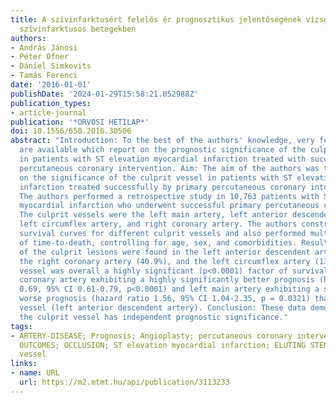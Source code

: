 ```yaml
---
title: A szívinfarktusért felelős ér prognosztikus jelentőségének vizsgálata ST-elevációs
  szívinfarktusos betegekben
authors:
- András Jánosi
- Péter Ofner
- Dániel Simkovits
- Tamás Ferenci
date: '2016-01-01'
publishDate: '2024-01-29T15:58:21.052988Z'
publication_types:
- article-journal
publication: '*ORVOSI HETILAP*'
doi: 10.1556/650.2016.30506
abstract: "Introduction: To the best of the authors' knowledge, very few publications
  are available which report on the prognostic significance of the culprit vessel
  in patients with ST elevation myocardial infarction treated with successful primary
  percutaneous coronary intervention. Aim: The aim of the authors was to obtain data
  on the significance of the culprit vessel in patients with ST elevation myocardial
  infarction treated successfully by primary percutaneous coronary intervention. Method:
  The authors performed a retrospective study in 10,763 patients with ST elevation
  myocardial infarction who underwent successful primary percutaneous coronary intervention.
  The culprit vessels were the left main artery, left anterior descendent artery,
  left circumflex artery, and right coronary artery. The authors constructed univariate
  survival curves for different culprit vessels and also performed multivariate modelling
  of time-to-death, controlling for age, sex, and comorbidities. Results: The majority
  of the culprit lesions were found in the left anterior descendent artery (44.3%),
  the right coronary artery (40.9%), and the left circumflex artery (13.7%). The culprit
  vessel was overall a highly significant (p<0.0001) factor of survival, with right
  coronary artery exhibiting a highly significantly better prognosis (hazard ratio
  0.69, 95% CI 0.61-0.79, p<0.0001) and left main artery exhibiting a significantly
  worse prognosis (hazard ratio 1.56, 95% CI 1.04-2.35, p = 0.0321) than the reference
  vessel (left anterior descendent artery). Conclusion: These data demonstrate that
  the culprit vessel has independent prognostic significance."
tags:
- ARTERY-DISEASE; Prognosis; Angioplasty; percutaneous coronary intervention; REGISTRY;
  OUTCOMES; OCCLUSION; ST elevation myocardial infarction; ELUTING STENTS; culprit
  vessel
links:
- name: URL
  url: https://m2.mtmt.hu/api/publication/3113233
---
```

